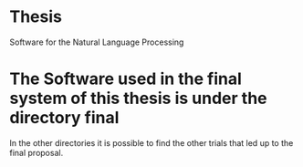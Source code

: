 # Thesis
Software for the Natural Language Processing

# The Software used in the final system of this thesis is under the directory final

In the other directories it is possible to find the other trials that led up to the final proposal.
